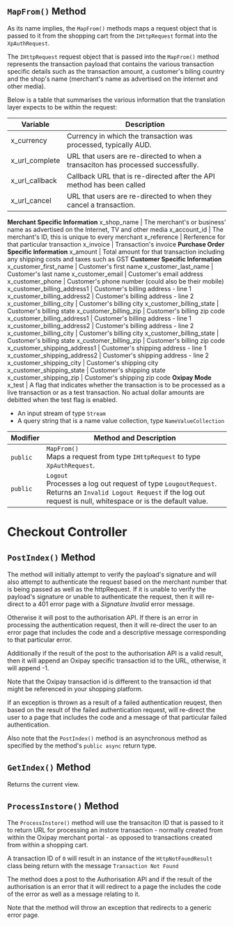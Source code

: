 ## <code>MapFrom()</code> Method

As its name implies, the <code>MapFrom()</code> methods maps a request object that is passed to it from the shopping cart from the <code>IHttpRequest</code> format into the <code>XpAuthRequest</code>.

The <code>IHttpRequest</code> request object that is passed into the <code>MapFrom()</code> method represents the transaction payload that contains the various transaction specific details such as the transaction amount, a customer's biling country and the shop's name (merchant's name as advertised on the internet and other media).

Below is a table that summarises the various information that the translation layer expects to be within the request:

Variable                      | Description
-------------------           | -----------
x_currency                    | Currency in which the transaction was processed, typically AUD.
x_url_complete                | URL that users are re-directed to when a transaciton has processed successfully.
x_url_callback                | Callback URL that is re-directed after the API method has been called
x_url_cancel                  | URL that users are re-directed to when they cancel a transaction.
**Merchant Specific Information**
x_shop_name                   | The merchant's or business' name as advertised on the Internet, TV and other media
x_account_id                  | The merchant's ID, this is unique to every merchant
x_reference                   | Rerference for that particular transaction
x_invoice                     | Transaction's invoice
**Purchase Order Specific Information**
x_amount                      | Total amount for that transaction including any shipping costs and taxes such as GST
**Customer Specific Information**
x_customer_first_name         | Customer's first name
x_customer_last_name          | Customer's last name
x_customer_email              | Customer's email address
x_customer_phone              | Customer's phone number (could also be their mobile)
x_customer_billing_address1   | Customer's billing address - line 1
x_customer_billing_address2   | Customer's billing address - line 2
x_customer_billing_city       | Customer's billing city
x_customer_billing_state      | Customer's billing state
x_customer_billing_zip        | Customer's billing zip code
x_customer_billing_address1   | Customer's billing address - line 1
x_customer_billing_address2   | Customer's billing address - line 2
x_customer_billing_city       | Customer's billing city
x_customer_billing_state      | Customer's billing state
x_customer_billing_zip        | Customer's billing zip code
x_customer_shipping_address1  | Customer's shipping address - line 1
x_customer_shipping_address2  | Customer's shipping address - line 2
x_customer_shipping_city      | Customer's shipping city
x_customer_shipping_state     | Customer's shipping state
x_customer_shipping_zip       | Customer's shipping zip code
**Oxipay Mode**
x_test                        | A flag that indicates whether the transaction is to be processed as a live transaction or as a test transaction. No actual dollar amounts are debitted when the test flag is enabled.



* An input stream of type <code>Stream</code>
* A query string that is a name value collection, type <code>NameValueCollection</code>

<table class="table table-striped table-hover ">
  <thead>
    <tr>
      <th>Modifier</th>
      <th>Method and Description</th>
    </tr>
  </thead>
  <tbody>
    <tr>
      <td><code>public</code></td>
      <td>
      <code>MapFrom()</code>
      <br>
      Maps a request from type <code>IHttpRequest</code> to type <code>XpAuthRequest</code>.
      </td>
    </tr>
    <tr>
      <td><code>public</code></td>
      <td><code>Logout</code>
      <br>
      Processes a log out request of type <code>LougoutRequest</code>. Returns an <code>Invalid Logout Request</code> if the log out request is null, whitespace or is the default value.</td>
      </td>
    </tr>
  </tbody>
</table>

# Checkout Controller

## <code>PostIndex()</code> Method

The method will initially attempt to verify the payload's signature and will also attempt to authenticate the request based on the merchant number that is being passed as well as the httpRequest. If it is unable to verify the payload's signature or unable to authenticate the request, then it will re-direct to a 401 error page with a *Signature Invalid* error message.

Otherwise it will post to the authorisation API. If there is an error in processing the authentication request, then it will re-direct the user to an error page that includes the code and a descriptive message corresponding to that particular error.

Additionally if the result of the post to the authorisation API is a valid result, then it will append an Oxipay specific transaction id to the URL, otherwise, it will append -1.

Note that the Oxipay transaction id is different to the transaction id that might be referenced in your shopping platform.

If an exception is thrown as a result of a failed authentication reuqest, then based on the result of the failed authentication request, will re-direct the user to a page that includes the code and a message of that particular failed authentication.

Also note that the <code>PostIndex()</code> method is an asynchronous method as specified by the method's <code>public async</code> return type.

## <code>GetIndex()</code> Method

Returns the current view.

## <code>ProcessInstore()</code> Method

The <code>ProcessInstore()</code> method will use the transaciton ID that is passed to it to return URL for processing an instore transaction - normally created from within the Oxipay merchant portal - as opposed to transactions created from within a shopping cart.

A transaction ID of <code>0</code> will result in an instance of the <code>HttpNotFoundResult</code> class being return with the message <code>Transaction Not Found</code>

The method does a post to the Authorisation API and if the result of the authorisation is an error that it will redirect to a page the includes the code of the error as well as a message relating to it.

Note that the method will throw an exception that redirects to a generic error page.
